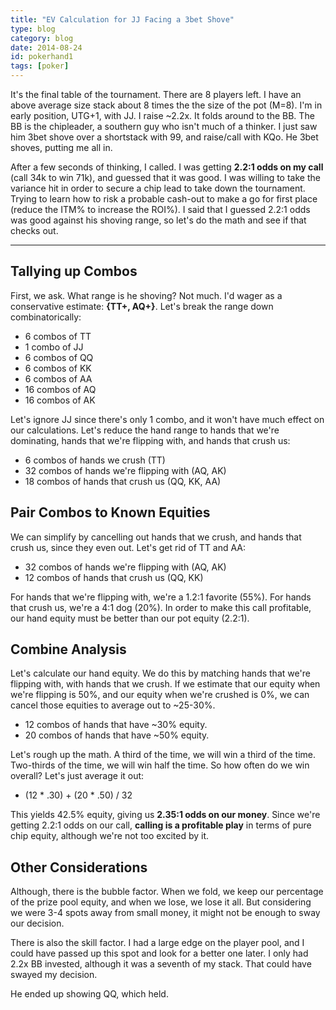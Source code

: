 ```yaml
---
title: "EV Calculation for JJ Facing a 3bet Shove"
type: blog
category: blog
date: 2014-08-24
id: pokerhand1
tags: [poker]
---
```


It's the final table of the tournament. There are 8 players left. I have an
above average size stack about 8 times the the size of the pot (M=8). I'm
in early position, UTG+1, with JJ. I raise ~2.2x. It folds around to the BB.
The BB is the chipleader, a southern guy who isn't much of a thinker. I just
saw him 3bet shove over a shortstack with 99, and raise/call with KQo. He 3bet
shoves, putting me all in.

After a few seconds of thinking, I called. I was getting **2.2:1 odds on my
call** (call 34k to win 71k), and guessed that it was good. I was willing to
take the variance hit in order to secure a chip lead to take down the
tournament. Trying to learn how to risk a probable cash-out to make a go for
first place (reduce the ITM% to increase the ROI%). I said that I guessed 2.2:1
odds was good against his shoving range, so let's do the math and see if that
checks out.

---

## Tallying up Combos

First, we ask. What range is he shoving? Not much. I'd wager as a conservative
estimate: **{TT+, AQ+}**. Let's break the range down combinatorically:

- 6 combos of TT
- 1 combo of JJ
- 6 combos of QQ
- 6 combos of KK
- 6 combos of AA
- 16 combos of AQ
- 16 combos of AK

Let's ignore JJ since there's only 1 combo, and it won't have much effect on
our calculations. Let's reduce the hand range to hands that we're dominating,
hands that we're flipping with, and hands that crush us:

- 6 combos of hands we crush (TT)
- 32 combos of hands we're flipping with (AQ, AK)
- 18 combos of hands that crush us (QQ, KK, AA)

## Pair Combos to Known Equities

We can simplify by cancelling out hands that we crush, and hands that crush us,
since they even out. Let's get rid of TT and AA:

- 32 combos of hands we're flipping with (AQ, AK)
- 12 combos of hands that crush us (QQ, KK)

For hands that we're flipping with, we're a 1.2:1 favorite (55%). For hands
that crush us, we're a 4:1 dog (20%). In order to make this call profitable,
our hand equity must be better than our pot equity (2.2:1).

## Combine Analysis

Let's calculate our hand equity. We do this by matching hands that we're
flipping with, with hands that we crush. If we estimate that our equity when
we're flipping is 50%, and our equity when we're crushed is 0%, we can cancel
those equities to average out to ~25-30%.

- 12 combos of hands that have ~30% equity.
- 20 combos of hands that have ~50% equity.

Let's rough up the math. A third of the time, we will win a third of the time.
Two-thirds of the time, we will win half the time. So how often do we win
overall? Let's just average it out:

- (12 * .30) + (20 * .50) / 32

This yields 42.5% equity, giving us **2.35:1 odds on our money**. Since we're
getting 2.2:1 odds on our call, **calling is a profitable play** in terms of
pure chip equity, although we're not too excited by it.

## Other Considerations

Although, there is the bubble factor. When we fold, we keep our percentage of
the prize pool equity, and when we lose, we lose it all. But considering we
were 3-4 spots away from small money, it might not be enough to sway our
decision.

There is also the skill factor. I had a large edge on the player pool, and I
could have passed up this spot and look for a better one later. I only had 2.2x
BB invested, although it was a seventh of my stack. That could have swayed my
decision.

He ended up showing QQ, which held.
